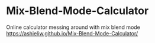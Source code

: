 # Mix-Blend-Mode-Calculator
Online calculator messing around with mix blend mode
<br>
https://ashieliw.github.io/Mix-Blend-Mode-Calculator/
